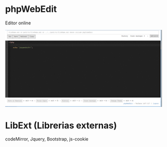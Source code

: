 # phpWebEdit
Editor online

![Pantalla](/screen.png?raw=true "Pantalla")

# LibExt (Librerias externas)
codeMirror,
Jquery,
Bootstrap,
js-cookie
